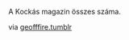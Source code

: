 A Kockás magazin összes száma.

via [geofffire.tumblr](http://geofffire.tumblr.com/post/125685802534/kock%C3%A1s)